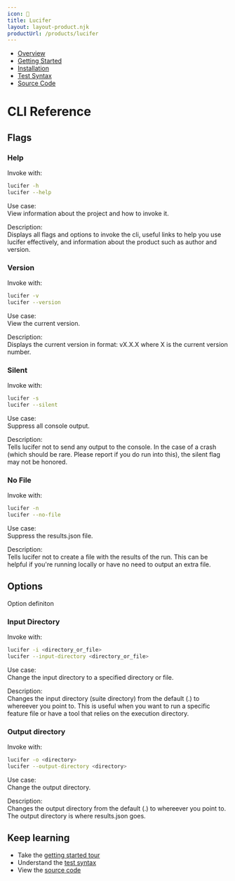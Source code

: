 ```yaml
--- 
icon: 🐲
title: Lucifer
layout: layout-product.njk
productUrl: /products/lucifer
---
```


- [Overview](/products/lucifer)
- [Getting Started](/products/lucifer/docs)
- [Installation](/products/lucifer/installation)
- [Test Syntax](/products/lucifer/tests)
- [Source Code](https://github.com/winstonpucket/lucifer)

# CLI Reference

## Flags

### Help

Invoke with:
```bash
lucifer -h
lucifer --help
``` 

Use case:<br>
View information about the project and how to invoke it.

Description:<br>
Displays all flags and options to invoke the cli, useful links to help you use lucifer effectively, and information about the product such as author and version.

### Version

Invoke with:
```bash
lucifer -v
lucifer --version
``` 

Use case:<br>
View the current version.

Description:<br>
Displays the current version in format: vX.X.X where X is the current version number.

### Silent

Invoke with:
```bash
lucifer -s
lucifer --silent
``` 

Use case:<br>
Suppress all console output.

Description:<br>
Tells lucifer not to send any output to the console. In the case of a crash (which should be rare. Please report if you do run into this), the silent flag may not be honored.

### No File

Invoke with:
```bash
lucifer -n
lucifer --no-file
``` 

Use case:<br>
Suppress the results.json file.

Description:<br>
Tells lucifer not to create a file with the results of the run. This can be helpful if you're running locally or have no need to output an extra file.

## Options

Option definiton

### Input Directory

Invoke with:
```bash
lucifer -i <directory_or_file>
lucifer --input-directory <directory_or_file>
``` 

Use case:<br>
Change the input directory to a specified directory or file.

Description:<br>
Changes the input directory (suite directory) from the default (.) to whereever you point to. This is useful when you want to run a specific feature file or have a tool that relies on the execution directory.

### Output directory

Invoke with:
```bash
lucifer -o <directory>
lucifer --output-directory <directory>
``` 

Use case:<br>
Change the output directory.

Description:<br>
Changes the output directory from the default (.) to whereever you point to. The output directory is where results.json goes.

## Keep learning

- Take the [getting started tour](/products/lucifer/docs)
- Understand the [test syntax](/products/lucifer/tests)
- View the [source code](https://github.com/winstonpuckett/lucifer)
